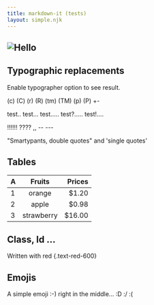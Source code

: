 ```yaml
---
title: markdown-it (tests)
layout: simple.njk
---
```

## ![Hello](/static/images/blue-eyes.jpg)

## Typographic replacements

Enable typographer option to see result.

(c) (C) (r) (R) (tm) (TM) (p) (P) +-

test.. test... test..... test?..... test!....

!!!!!! ???? ,,  -- ---

"Smartypants, double quotes" and 'single quotes'

## Tables

| A   | Fruits     | Prices |
| --- |:----------:| ------:|
| 1   | orange     | $1.20  |
| 2   | apple      | $0.98  |
| 3   | strawberry | $16.00 |

## Class, Id ...

Written with red {.text-red-600}

## Emojis

A simple emoji :-) right in the middle... :D :/ :(
